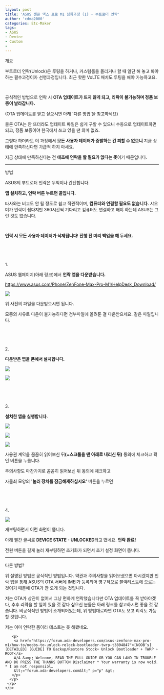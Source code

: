 ```yaml
---
layout: post
title: 'ASUS 젠폰 맥스 프로 M1 심화과정 (1) - 부트로더 언락'
author: 'cdma2000'
categories: Etc-Maker
tags:
- ASUS
- Device
- Custom
-
---
```



<script> location.href='https://cafe.naver.com/develoid/850323' ; </script>

<!-- Rabbit HTML --><p>
 <p>
  <p>
   <p>
    <p>개요</p>
   </p>
  </p>
  <p>
   <p>
    <!-- SE-TEXT { -->
    <p>부트로더 언락(Unlock)은 루팅을 하거나, 커스텀롬을 올리거나 할 때 일단 해 놓고 봐야하는 필수과정이자 선행과정입니다. 최근 핫한 VoLTE 패치도 루팅을 해야 가능하고요.</p>
    <!-- } SE-TEXT -->
    <!-- SE-TEXT { -->
    <p>​</p>
    <!-- } SE-TEXT -->
    <!-- SE-TEXT { -->
    <p>공식적인 방법으로 언락 시 <b>OTA 업데이트가 뜨지 않게 되고, 리락이 불가능하며 정품 보증이 날라갑니다.</b></p>
    <!-- } SE-TEXT -->
    <!-- SE-TEXT { -->
    <p>(OTA 업데이트를 받고 싶으시면 아래 '다른 방법'을 참고하세요)</p>
    <!-- } SE-TEXT -->
    <!-- SE-TEXT { -->
    <p>물론 OTA는 안 뜨더라도 업데이트 파일은 쉽게 구할 수 있으니 수동으로 업데이트하면 되고, 정품 보증이야 한국에서 쓰고 있을 땐 의미 없죠.</p>
    <!-- } SE-TEXT -->
    <!-- SE-TEXT { -->
    <p>그렇다 하더라도 이 과정에서 <b>모든 사용자 데이터가 증발하는 건 피할 수 없으니</b> 지금 상태에 만족하신다면 가급적 하지 마세요.</p>
    <!-- } SE-TEXT -->
    <!-- SE-TEXT { -->
    <p>지금 상태에 만족하신다는 건 <b>애초에 언락을 할 필요가 없다는 뜻</b>이기 때문입니다.</p>
    <!-- } SE-TEXT -->
   </p>
  </p>
  <p>
   <p>
    <hr >
   </p>
  </p>
  <p>
   <p>
    <p>방법</p>
   </p>
  </p>
  <p>
   <p>
    <!-- SE-TEXT { -->
    <p>ASUS의 부트로더 언락은 무척이나 간단합니다.</p>
    <!-- } SE-TEXT -->
    <!-- SE-TEXT { -->
    <p><b>앱 설치하고, 언락 버튼 누르면 끝입니다.</b></p>
    <!-- } SE-TEXT -->
    <!-- SE-TEXT { -->
    <p>타사와는 비교도 안 될 정도로 쉽고 직관적이며, <b>컴퓨터와 연결할 필요도 없습니다.</b> 샤오미가 언락이 쉽다지만 360시간씩 기다리고 컴퓨터도 연결하고 해야 하는데 ASUS는 그런 것도 없습니다.</p>
    <!-- } SE-TEXT -->
    <!-- SE-TEXT { -->
    <p>​</p>
    <!-- } SE-TEXT -->
    <!-- SE-TEXT { -->
    <p><b>언락 시 </b><b>모든 사용자 데이터가 삭제됩니다!</b><b> 진행 전 미리 백업을 해 두세요.</b></p>
    <!-- } SE-TEXT -->
    <!-- SE-TEXT { -->
    <p>​</p>
    <!-- } SE-TEXT -->
    <!-- SE-TEXT { -->
    <p>​</p>
    <!-- } SE-TEXT -->
    <!-- SE-TEXT { -->
    <p>1.</p>
    <!-- } SE-TEXT -->
    <!-- SE-TEXT { -->
    <p>ASUS 웹페이지(아래 링크)에서 <b>언락 앱을 다운받습니다.</b></p>
    <!-- } SE-TEXT -->
    <!-- SE-TEXT { -->
    <p>​<a href="https://www.asus.com/Phone/ZenFone-Max-Pro-M1/HelpDesk_Download/">https://www.asus.com/Phone/ZenFone-Max-Pro-M1/HelpDesk_Download/</a></p>
    <!-- } SE-TEXT -->
   </p>
  </p>
  <p>
   <p>
    <p>
     <a  target="_blank"> <img src="https://dthumb-phinf.pstatic.net/?src=%22http%3A%2F%2Fpostfiles6.naver.net%2FMjAxOTAyMTFfMjAy%2FMDAxNTQ5ODYwODU1MzQ1.OkyliZRtsPK-6u6P6VmlNK7ax6-btzbyQRSsT9M_YZ8g.cYnQMGkAd_MvYT0ysHoSjIfLPDN_sqKuM9BoZE0wWwUg.JPEG.kevin110419%2F%EC%A3%BC%EC%84%9D_2019-02-11_135258.jpg%3Ftype%3Dw2%22&amp;type=cafe_wa740"> </a>
    </p>
   </p>
  </p>
  <p>
   <p>
    <!-- SE-TEXT { -->
    <p>위 사진의 파일을 다운받으시면 됩니다.</p>
    <!-- } SE-TEXT -->
   </p>
  </p>
  <p>
   <p>
    <!-- SE-TEXT { -->
    <p>모종의 사유로 다운이 불가능하다면 첨부파일에 올려둔 걸 다운받으세요. 같은 파일입니다.</p>
    <!-- } SE-TEXT -->
    <!-- SE-TEXT { -->
    <p>​</p>
    <!-- } SE-TEXT -->
    <!-- SE-TEXT { -->
    <p>​</p>
    <!-- } SE-TEXT -->
    <!-- SE-TEXT { -->
    <p>2.</p>
    <!-- } SE-TEXT -->
    <!-- SE-TEXT { -->
    <p><b>다운받은 앱을 폰에서 설치합니다.</b></p>
    <!-- } SE-TEXT -->
   </p>
  </p>
  <p>
   <p>
    <p>
     <a  target="_blank"> <img src="https://dthumb-phinf.pstatic.net/?src=%22http%3A%2F%2Fpostfiles13.naver.net%2FMjAxOTAyMTFfNTAg%2FMDAxNTQ5ODYxMjIyMTIw.jyun5O2qTl6cb8VLb9k-Sz4s5Xpf_ZyM24BXTTLsISsg.S3lyTW3NGoZUVoQqrlgS0x7Iw45p6lLt2g9zYf0O0sog.PNG.kevin110419%2FScreenshot_20190211-133617.png%3Ftype%3Dw2%22&amp;type=cafe_wa740"> </a>
    </p>
   </p>
  </p>
  <p>
   <p>
    <p>
     <a  target="_blank"> <img src="https://dthumb-phinf.pstatic.net/?src=%22http%3A%2F%2Fpostfiles13.naver.net%2FMjAxOTAyMTFfMjEy%2FMDAxNTQ5ODYxMjIyMTE4.lp9lgPP_j2Dh5NjdYKUVlPa_QCQwgH-Ouo0ushT_asYg.VObu2_tnKsbEoXE3bwUtL6h1bguvFqmZkczfThvOqLUg.PNG.kevin110419%2FScreenshot_20190211-133627.png%3Ftype%3Dw2%22&amp;type=cafe_wa740"> </a>
    </p>
   </p>
  </p>
  <p>
   <p>
    <!-- SE-TEXT { -->
    <p>​</p>
    <!-- } SE-TEXT -->
    <!-- SE-TEXT { -->
    <p>​</p>
    <!-- } SE-TEXT -->
    <!-- SE-TEXT { -->
    <p>3.</p>
    <!-- } SE-TEXT -->
    <!-- SE-TEXT { -->
    <p><b>설치한 앱을 실행합니다.</b></p>
    <!-- } SE-TEXT -->
   </p>
  </p>
  <p>
   <p>
    <p>
     <a  target="_blank"> <img src="https://dthumb-phinf.pstatic.net/?src=%22http%3A%2F%2Fpostfiles3.naver.net%2FMjAxOTAyMTFfMjQx%2FMDAxNTQ5ODYxMjQ0Mjcx.3g0PecrAQ6i5BYMI_IRTmBzchnQfIZecO5s6oDL4WKwg.0K48hiSBJKQFaKyYO5dPMGCsQaHCNpOqxlnY6NXqrigg.PNG.kevin110419%2FScreenshot_20190211-133640.png%3Ftype%3Dw2%22&amp;type=cafe_wa740"> </a>
    </p>
   </p>
  </p>
  <p>
   <p>
    <p>
     <a  target="_blank"> <img src="https://dthumb-phinf.pstatic.net/?src=%22http%3A%2F%2Fpostfiles14.naver.net%2FMjAxOTAyMTFfMTU0%2FMDAxNTQ5ODYxMjQ0Mjcy.kX-nfANRC6Ja7Sl759BcP5G26dffcymTX00YDZP9bwIg._bJMoE5KaOdZwvI4b0fUMpBdc7EyMl9eXaJRG2pYiK4g.PNG.kevin110419%2FScreenshot_20190211-133659.png%3Ftype%3Dw2%22&amp;type=cafe_wa740"> </a>
    </p>
   </p>
  </p>
  <p>
   <p>
    <p>
     <a  target="_blank"> <img src="https://dthumb-phinf.pstatic.net/?src=%22http%3A%2F%2Fpostfiles16.naver.net%2FMjAxOTAyMTFfMjUg%2FMDAxNTQ5ODYxMjQ0MjY4.Cr5_Jvu6k-sYbBHwOYJ8Lnhm_JKORnaX3xvIhpra6aMg.OZyjPWYZbItM_e-dZMKKCHWfzgync7NIjQo4xAbDNCcg.PNG.kevin110419%2FScreenshot_20190211-133705.png%3Ftype%3Dw2%22&amp;type=cafe_wa740"> </a>
    </p>
   </p>
  </p>
  <p>
   <p>
    <!-- SE-TEXT { -->
    <p>사용권 계약을 꼼꼼히 읽어보신 뒤<b>(=스크롤을 맨 아래로 내리신 뒤)</b> 동의에 체크하고 확인 버튼을 누릅니다.</p>
    <!-- } SE-TEXT -->
    <!-- SE-TEXT { -->
    <p>주의사항도 마찬가지로 꼼꼼히 읽어보신 뒤 동의에 체크하고</p>
    <!-- } SE-TEXT -->
    <!-- SE-TEXT { -->
    <p>자물쇠 모양의 <b>'눌러 장치를 잠금해제하십시오'</b> 버튼을 누르면</p>
    <!-- } SE-TEXT -->
    <!-- SE-TEXT { -->
    <p>​</p>
    <!-- } SE-TEXT -->
    <!-- SE-TEXT { -->
    <p>​</p>
    <!-- } SE-TEXT -->
    <!-- SE-TEXT { -->
    <p>4.</p>
    <!-- } SE-TEXT -->
   </p>
  </p>
  <p>
   <p>
    <p>
     <a  target="_blank"> <img src="https://dthumb-phinf.pstatic.net/?src=%22http%3A%2F%2Fpostfiles8.naver.net%2FMjAxOTAyMTFfNzgg%2FMDAxNTQ5ODYxNDQ5MTI5.FfE2ZCLdh6E6reZzpdhB8nM3_CAD_cIgtS30yoWIlw4g.uy8d8FMfABO3BQTjdH_fg4-trHkHAV5mTpE7tdUoba4g.JPEG.kevin110419%2FIMG_20190205_010229.jpg%3Ftype%3Dw2%22&amp;type=cafe_wa740"> </a>
    </p>
   </p>
  </p>
  <p>
   <p>
    <!-- SE-TEXT { -->
    <p>재부팅하면서 이런 화면이 뜹니다.</p>
    <!-- } SE-TEXT -->
    <!-- SE-TEXT { -->
    <p>아래 빨간 글씨로 <b>DEVICE STATE - UNLOCKED</b>라고 떴네요. <b>언락 완료!</b></p>
    <!-- } SE-TEXT -->
    <!-- SE-TEXT { -->
    <p>전원 버튼을 길게 눌러 재부팅하면 초기화가 되면서 초기 설정 화면이 뜹니다.</p>
    <!-- } SE-TEXT -->
   </p>
  </p>
  <p>
   <p>
    <hr >
   </p>
  </p>
  <p>
   <p>
    <p>다른 방법?</p>
   </p>
  </p>
  <p>
   <p>
    <!-- SE-TEXT { -->
    <p>위 설명된 방법은 공식적인 방법입니다. 약관과 주의사항을 읽어보셨으면 아시겠지만 언락 앱을 통해 ASUS의 OTA 서버에 IMEI가 등록되어 영구적으로 블랙리스트에 오르는 것이기 때문에 OTA가 안 오게 되는 것입니다.</p>
    <!-- } SE-TEXT -->
    <!-- SE-TEXT { -->
    <p>저는 OTA가 상관이 없어서 그냥 편하게 언락했습니다만 OTA 업데이트를 꼭 받아야겠다, 추후 리락을 할 일이 있을 것 같다 싶으신 분들은 아래 링크를 참고하시면 좋을 것 같습니다. 비공식적인 방법이 소개되어있는데, 위 방법대로라면 OTA도 오고 리락도 가능할 것입니다.</p>
    <!-- } SE-TEXT -->
    <!-- SE-TEXT { -->
    <p>저는 이미 언락한 몸이라 테스트는 못 해봤네요.</p>
    <!-- } SE-TEXT -->
   </p>
  </p>
  <p>
   <p>
    <p>
     <p>
      <p>
       
       <p>
        <a href="https://forum.xda-developers.com/asus-zenfone-max-pro-m1/how-to/noobs-to-unlock-relock-bootloader-twrp-t3894847">[NOOB’s][DETAILED] [GUIDE] TO Backup/Restore Stock+ Unlock Bootloader + TWRP + ROOT</a>
        A/A &amp; Welcome, READ THE FULL GUIDE OR YOU CAN LAND IN TROUBLE AND DO PRESS THE THANKS BUTTON Disclaimer * Your warranty is now void. * I am not responsibl…
        &lt;="forum.xda-developers.com&lt;" p="p" &gt; 
       </p>
      </p>
     </p>
    </p>
   </p>
  </p>
 </p>
</p>
